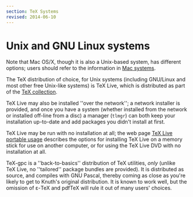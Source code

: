 ```yaml
---
section: TeX Systems
revised: 2014-06-10
---
```

# Unix and GNU Linux systems

  Note that Mac OS/X, though it is also a Unix-based system, has
  different options; users should refer to the information in
  [Mac systems](FAQ-sysmac.md).

The TeX distribution of choice, for Unix systems (including
GNU/Linux and most other free Unix-like systems) is TeX&nbsp;Live,
which is distributed as part of the [TeX collection](FAQ-CD.md).

TeX&nbsp;Live may also be installed ''over the network''; a network
installer is provided, and once you have a system (whether installed
from the network or installed off-line from a disc) a manager
(`tlmgr`) can both keep your installation up-to-date and add
packages you didn't install at first.

TeX&nbsp;Live may be run with no installation at all; the web page 
[TeX&nbsp;Live portable usage](http://www.tug.org/texlive/portable.html)
describes the options for installing TeX&nbsp;Live on a memory stick for
use on another computer, or for using the TeX&nbsp;Live DVD with
no installation at all.

TeX-gpc is a ''back-to-basics'' distribution of TeX utilities,
_only_ (unlike TeX&nbsp;Live, no ''tailored'' package bundles are
provided).  It is distributed as source, and compiles with GNU
Pascal, thereby coming as close as you're likely to get to Knuth's original
distribution.  It is known to work well, but the omission of &epsilon;-TeX
and pdfTeX will rule it out of many users' choices.

